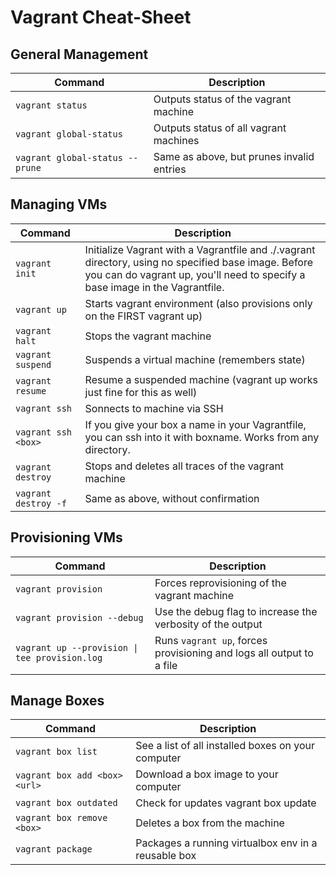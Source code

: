 # Vagrant Cheat-Sheet

## General Management

| Command                         | Description                               |
| ------------------------------- | ----------------------------------------- |
| `vagrant status`                | Outputs status of the vagrant machine     |
| `vagrant global-status`         | Outputs status of all vagrant machines    |
| `vagrant global-status --prune` | Same as above, but prunes invalid entries |

## Managing VMs

| Command              | Description                                                                                                                                                                          |
| -------------------- | ------------------------------------------------------------------------------------------------------------------------------------------------------------------------------------ |
| `vagrant init`       | Initialize Vagrant with a Vagrantfile and ./.vagrant directory, using no specified base image. Before you can do vagrant up, you'll need to specify a base image in the Vagrantfile. |
| `vagrant up`         | Starts vagrant environment (also provisions only on the FIRST vagrant up)                                                                                                            |
| `vagrant halt`       | Stops the vagrant machine                                                                                                                                                            |
| `vagrant suspend`    | Suspends a virtual machine (remembers state)                                                                                                                                         |
| `vagrant resume`     | Resume a suspended machine (vagrant up works just fine for this as well)                                                                                                             |
| `vagrant ssh`        | Sonnects to machine via SSH                                                                                                                                                          |
| `vagrant ssh <box>`  | If you give your box a name in your Vagrantfile, you can ssh into it with boxname. Works from any directory.                                                                         |
| `vagrant destroy`    | Stops and deletes all traces of the vagrant machine                                                                                                                                  |
| `vagrant destroy -f` | Same as above, without confirmation                                                                                                                                                  |

## Provisioning VMs

| Command                                       | Description                                                          |
| --------------------------------------------- | -------------------------------------------------------------------- |
| `vagrant provision`                           | Forces reprovisioning of the vagrant machine                         |
| `vagrant provision --debug`                   | Use the debug flag to increase the verbosity of the output           |
| `vagrant up --provision \| tee provision.log` | Runs `vagrant up`, forces provisioning and logs all output to a file |

## Manage Boxes

| Command                       | Description                                         |
| ----------------------------- | --------------------------------------------------- |
| `vagrant box list`            | See a list of all installed boxes on your computer  |
| `vagrant box add <box> <url>` | Download a box image to your computer               |
| `vagrant box outdated`        | Check for updates vagrant box update                |
| `vagrant box remove <box>`    | Deletes a box from the machine                      |
| `vagrant package`             | Packages a running virtualbox env in a reusable box |

